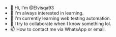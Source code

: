 - 👋 Hi, I'm @Elvisqa93
- 👀 I'm always interested in learning.
- 🌱 I'm currently learning web testing automation.
- 💞️ I try to collaborate when I know something lol.
- 📫 How to contact me via WhatsApp or email.


<!---
Elvisqa93/Elvisqa93 is a ✨ special ✨ repository because its `README.md` (this file) appears on your GitHub profile.
You can click the Preview link to take a look at your changes.
--->
